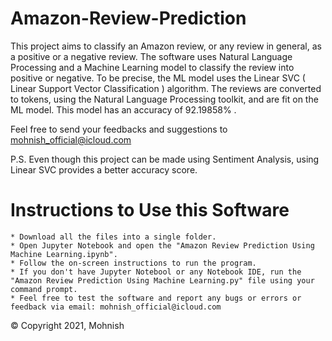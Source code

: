# Amazon-Review-Prediction
This project aims to classify an Amazon review, or any review in general, as a positive or a negative review. The software uses Natural Language Processing and a Machine Learning model to classify the review into positive or negative. To be precise, the ML model uses the Linear SVC ( Linear Support Vector Classification ) algorithm. The reviews are converted to tokens, using the Natural Language Processing toolkit, and are fit on the ML model. This model has an accuracy of 92.19858% .

Feel free to send your feedbacks and suggestions to mohnish_official@icloud.com

P.S. Even though this project can be made using Sentiment Analysis, using Linear SVC provides a better accuracy score.

# Instructions to Use this Software

    * Download all the files into a single folder.
    * Open Jupyter Notebook and open the "Amazon Review Prediction Using Machine Learning.ipynb".
    * Follow the on-screen instructions to run the program.
    * If you don't have Jupyter Notebool or any Notebook IDE, run the "Amazon Review Prediction Using Machine Learning.py" file using your command prompt.
    * Feel free to test the software and report any bugs or errors or feedback via email: mohnish_official@icloud.com

© Copyright 2021, Mohnish
